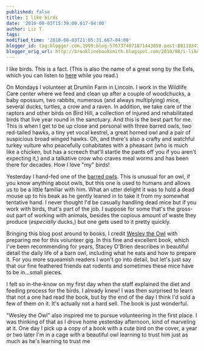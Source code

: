 ```yaml
---
published: false
title: I like birds
date: '2010-08-03T15:39:00.017-04:00'
author: Liz T.
tags:
modified_time: '2010-08-03T21:05:31.667-04:00'
blogger_id: tag:blogger.com,1999:blog-5767374071871443859.post-8811934370370822974
blogger_orig_url: http://brooklinebooksmith.blogspot.com/2010/08/i-like-birds.html
---
```

I like birds. This is a fact. (This is also the name of a great song by the Eels, which you can listen to [here](http://www.youtube.com/watch?v=uh6Qla-OQ-M) while you read.)

On Mondays I volunteer at Drumlin Farm in Lincoln. I work in the Wildlife Care center where we feed and clean up after a couple of woodchucks, a baby opossum, two rabbits, numerous (and always multiplying) mice, several ducks, turtles, a crow and a raven. In addition, we take care of the raptors and other birds on Bird Hill, a collection of injured and rehabilitated birds that live year round in the sanctuary. And this is the best part for me. This is when I get to be up close and personal with three barred owls, two red-tailed hawks, a tiny yet vocal kestrel, a great horned owl and a pair of suspicious broad winged hawks. Oh, and there's also a crafty and watchful turkey vulture who peacefully cohabitates with a pheasant (who is much like a chicken, but has a screech that'll startle the pants off you if you aren't expecting it,) and a talkative crow who craves meal worms and has been there for decades. How I love "my" birds!

Yesterday I hand-fed one of the [barred owls](http://www.somersetbaywatch.org/images/BarredOwl.jpg). This is unusual for an owl, if you know anything about owls, but this one is used to humans and allows us to be a little familiar with him. What an utter delight it was to hold a dead mouse up to his beak as he gently leaned in to take it from my somewhat tentative hand. I never thought I'd be casually handling dead mice but if you work with birds, that's part of the job. I suppose for some that's the gross-out part of working with animals, besides the copious amount of waste they produce (_especially_ ducks,) but one gets used to it pretty quickly.

Bringing this blog post around to books, I credit [Wesley the Owl](http://www.brooklinebooksmith-shop.com/book/9781416551775) with preparing me for this volunteer gig. In this fine and excellent book, which I've been recommending for years, Stacey O'Brien describes in beautiful detail the daily life of a barn owl, including what he eats and how to prepare it. For you more squeamish readers I won't go into detail, but let's just say that our fine feathered friends eat rodents and sometimes these mice have to be in...small pieces.

I felt so in-the-know on my first day when the staff explained the diet and feeding process for the birds. I already knew! I was then surprised to learn that not a one had read the book, but by the end of the day I think I'd sold a few of them on it. It's actually not a hard sell. The book is just wonderful.

"Wesley the Owl" also inspired me to pursue volunteering in the first place. I was thinking of that as I drove home yesterday afternoon, kind of marveling at it. One day I pick up a copy of a book with a cute bird on the cover, a year or two later I'm in a cage with a beautiful owl learning to trust him just as much as he's learning to trust me